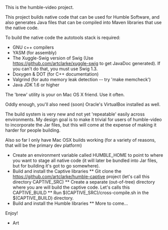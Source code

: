 This is the humble-video project. 

This project builds native code that can be used for Humble Software, and
also generates Java files that can be compiled into Maven libraries
that use the native code.

To build the native code the autotools stack is required:

* GNU c++ compilers
* YASM (for assembly)
* The Xuggle-Swig version of Swig (Use https://github.com/artclarke/xuggle-swig to get JavaDoc generated). If you can't do that, you must use Swig 1.3.
* Doxygen & DOT (for C++ documentation)
* Valgrind (for auto memory leak detection -- try 'make memcheck')
* Java JDK 1.6 or higher

The 'brew' utility is your on Mac OS X friend. Use it often.

Oddly enough, you'll also need (soon) Oracle's VirtualBox installed as well.

The build system is very new and not yet 'repeatable' easily across environments. My design goal is to make it trivial for users of humble-video to incorporate the Jar files, but this will come at the expense of making it harder for people building.

Also so far I only have Mac OSX builds working (for a variety of reasons, that will be the primary dev platform)
* Create an environment variable called HUMBLE_HOME to point to where you want to stage all native code (it will later be bundled into Jar files, but for building it's got to go somewhere).
* Build and install the Captive libraries
** Git clone the https://github.com/artclarke/humble-captive project (let's call this directory CAPTIVE_SRC)
** Create a separate (out-of-tree) directory where you are will build the captive code. Let's calls this CAPTIVE_BUILD
** Run $(CAPTIVE_SRC)/cross-compile.sh in the $(CAPTIVE_BUILD) directory.
* Build and install the Humble libraries
** More to come...

Enjoy!

- Art
